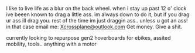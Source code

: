 I like to live life as a blur on the back wheel.
when i stay up past 12 o' clock ive beeen known to drag a little ass.
im always down to do it, but if you drag ur ass ill drag you.
rest of the time im just draggin ass.. unless u got an ass!
in that case email me: Xcrossplane@outlook.com
Get money. Give a shit.

  currently looking to repurpose gen2 hoverboards for ebikes, assited mobility, tools.. anything with a motor
  
<!---
ASSdragger/ASSdragger is a ✨ special ✨ repository because its `README.md` (this file) appears on your GitHub profile.
You can click the Preview link to take a look at your changes.
--->
